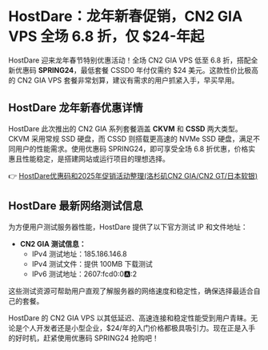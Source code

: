 # HostDare：龙年新春促销，CN2 GIA VPS 全场 6.8 折，仅 $24-年起

HostDare 迎来龙年春节特别优惠活动！全场 CN2 GIA VPS 低至 6.8 折，搭配全新优惠码 **SPRING24**，最低套餐 CSSD0 年付仅需约 $24 美元。这款性价比极高的 CN2 GIA VPS 套餐非常划算，建议有需求的用户抓紧入手，早买早用。

## HostDare 龙年新春优惠详情

HostDare 此次推出的 CN2 GIA 系列套餐涵盖 **CKVM** 和 **CSSD** 两大类型。CKVM 采用常规 SSD 硬盘，而 CSSD 则搭载更高速的 NVMe SSD 硬盘，满足不同用户的性能需求。使用优惠码 SPRING24，即可享受全场 6.8 折优惠，价格实惠且性能稳定，是搭建网站或运行项目的理想选择。

👉 [HostDare优惠码和2025年促销活动整理(洛杉矶CN2 GIA/CN2 GT/日本软银)](https://bit.ly/hostdare)

## HostDare 最新网络测试信息

为方便用户测试服务器性能，HostDare 提供了以下官方测试 IP 和文件地址：

- **CN2 GIA 测试信息：**
  - IPv4 测试地址：185.186.146.8  
  - IPv4 测试文件：提供 100MB 下载测试  
  - IPv6 测试地址：2607:fcd0:0:a::2  

这些测试资源可帮助用户直观了解服务器的网络速度和稳定性，确保选择最适合自己的套餐。

HostDare 的 CN2 GIA VPS 以其低延迟、高速连接和稳定性能受到用户青睐。无论是个人开发者还是小型企业，$24/年的入门价格都极具吸引力。现在正是入手的好时机，赶紧使用优惠码 SPRING24 抢购吧！